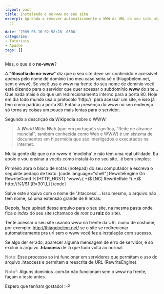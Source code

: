 ```yaml
---
layout: post
title: Instalando o no-www no seu site
excerpt: Aprenda a remover automaticamente o WWW da URL do seu site utilizando o <strong>no-www</strong>.
  :)

date: '2009-03-16 02:58:28 -0300'
categories:
- Tutoriais
- Apache
tags: []
---
```

<p>Mas, o que é o <strong>no-www</strong>?</p>
<p>A "<strong>filosofia do no-www</strong>" diz que o seu site deve ser conhecido e acessível apenas pelo nome de domínio (no meu caso seria só o thiagobelem.net, sem o www). Se você usa o www na frente do seu nome de domínio você está dizendo para o servidor que quer acessar o subdomínio <strong>www</strong> do site... Que nada mais é do que um redirecionamento interno para a porta 80. Hoje em dia todo mundo usa o protocolo 'http://' para acessar um site, e isso já tem como padrão a porta 80. Então a presença do www no seu endereço só torna as coisas um pouco mais lentas para o servidor.</p>
<p>Segundo a descriçaõ da Wikipédia sobre o WWW:</p>
<blockquote><p>A <em><strong>W</strong>orld <strong>W</strong>ide <strong>W</strong>eb</em> (que em português significa, "Rede de alcance mundial"; também conhecida como Web e WWW) é um sistema de documentos em hipermídia que são interligados e executados na Internet.</p></blockquote>
<p>Muita gente diz que o no-www é 'modinha' e não tem uma real utilidade. Eu apoio e vou ensinar a vocês como instalá-lo no seu site.. é bem simples:</p>
<p>Primeiro abra o bloco de notas (notepad) do seu computador e escreva o seguinte pedaço de texto:
[code language="shell"]
RewriteEngine On
RewriteCond %{HTTP_HOST} ^www\.(.+)$ [NC]
RewriteRule ^(.*)$ http://%1/$1 [R=301,L]
[/code]</p>
<p>Salve este arquivo com o nome de '.htaccess'... Isso mesmo, o arquivo não tem nome, só uma extensão grande de 8 letras.</p>
<p>Depois, faça upload desse arquivo para o seu site, na mesma pasta onde fica o <em>index</em> do seu site (chamado de <em>root </em>ou <strong>raiz </strong>do site).</p>
<p>Tente acessar o seu site usando www na frente da URL como de costume, por exemplo: <a href="http://thiagobelem.net/" target="_blank">http://thiagobelem.net/</a> se o site se redirecionar automaticamente pra url sem o www você fez a instalação com sucesso.</p>
<p>Se algo der errado, aparecer alguma mensagem de erro de servidor, é só excluir o arquivo <strong>.htaccess</strong> de lá que tudo volta ao normal.</p>
<p><span style="color: #999999;"><strong>Nota: </strong></span>Esse processo só irá funcionar em servidores que permitam o uso do arquivo .htaccess e permitam a reescrita de URL (RewriteEngine).</p>
<p><span style="color: #999999;"><strong>Nota²: </strong></span>Alguns domínios .com.br não funcionam sem o www na frente, façam o teste antes.</p>
<p>Espero que tenham gostado!  :-P</p>
